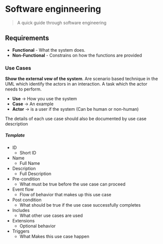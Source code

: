 # Software enginneering

> A quick guide through software engineering

## Requirements

- **Functional** - What the system does.
- **Non-Functional** - Constrains on how the functions are provided

### Use Cases

**Show the external vew of the system**.
Are scenario based technique in the UML which identify the actors in an interaction.
A task which the actor needs to perform.

- **Use** -> How you use the system
- **Case** -> An example
- **Actor** -> is a user if the system (Can be human or non-human)

The details of each use case should also be documented by use case description

##### Template

- ID
  - Short ID
- Name
  - Full Name
- Description
  - Full Description
- Pre-condition
  - What must be true before the use case can proceed
- Event flow
  - Flow of behavior that makes up this use case
- Post condition
  - What should be true if the use case successfully completes
- Includes
  - What other use cases are used
- Extensions
  - Optional behavior
- Triggers
  - What Makes this use case happen
